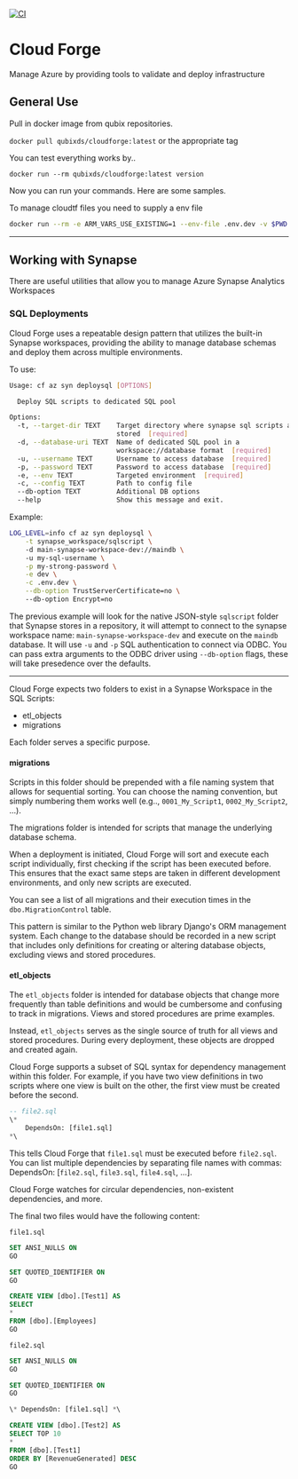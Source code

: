 [![CI](https://github.com/duysqubix/cloudforge/actions/workflows/main.yml/badge.svg)](https://github.com/duysqubix/cloudforge/actions/workflows/main.yml)

# Cloud Forge 
Manage Azure by providing tools to validate and deploy
infrastructure



## General Use

Pull in docker image from qubix repositories.

`docker pull qubixds/cloudforge:latest` or the appropriate tag

You can test everything works by.. 

`docker run --rm qubixds/cloudforge:latest version` 


Now you can run your commands. Here are some samples.

To manage cloudtf files you need to supply a env file

```bash
docker run --rm -e ARM_VARS_USE_EXISTING=1 --env-file .env.dev -v $PWD:/cli/.tftest qubixds/cloudforge:dev -v tf validate dev -d .tftest/
```

<hr>

## Working with Synapse 

There are useful utilities that allow you to manage Azure Synapse Analytics Workspaces


### SQL Deployments 

Cloud Forge uses a repeatable design pattern that utilizes the built-in Synapse workspaces, providing the ability to manage database schemas and deploy them across multiple environments.

To use:
```bash
Usage: cf az syn deploysql [OPTIONS]

  Deploy SQL scripts to dedicated SQL pool

Options:
  -t, --target-dir TEXT    Target directory where synapse sql scripts are
                           stored  [required]
  -d, --database-uri TEXT  Name of dedicated SQL pool in a
                           workspace://database format  [required]
  -u, --username TEXT      Username to access database  [required]
  -p, --password TEXT      Password to access database  [required]
  -e, --env TEXT           Targeted environment  [required]
  -c, --config TEXT        Path to config file
  --db-option TEXT         Additional DB options
  --help                   Show this message and exit.
```

Example:
```bash 
LOG_LEVEL=info cf az syn deploysql \
    -t synapse_workspace/sqlscript \ 
    -d main-synapse-workspace-dev://maindb \ 
    -u my-sql-username \
    -p my-strong-password \
    -e dev \
    -c .env.dev \
    --db-option TrustServerCertificate=no \ 
    --db-option Encrypt=no
```

The previous example will look for the native JSON-style `sqlscript` folder that Synapse stores in a repository, it will attempt to connect to the synapse workspace name: `main-synapse-workspace-dev` and execute on the `maindb` database. It will use `-u` and `-p` SQL authentication to connect via ODBC. You can pass extra arguments to the ODBC driver using `--db-option` flags, these will take presedence over the defaults. 

<hr>

Cloud Forge expects two folders to exist in a Synapse Workspace in the SQL Scripts:

* etl_objects
* migrations 

Each folder serves a specific purpose.

#### **migrations**

Scripts in this folder should be prepended with a file naming system that allows for sequential sorting. You can choose the naming convention, but simply numbering them works well (e.g.., `0001_My_Script1`, `0002_My_Script2`, ...).

The migrations folder is intended for scripts that manage the underlying database schema.

When a deployment is initiated, Cloud Forge will sort and execute each script individually, first checking if the script has been executed before. This ensures that the exact same steps are taken in different development environments, and only new scripts are executed.

You can see a list of all migrations and their execution times in the `dbo.MigrationControl` table.

This pattern is similar to the Python web library Django's ORM management system. Each change to the database should be recorded in a new script that includes only definitions for creating or altering database objects, excluding views and stored procedures.


#### **etl_objects**

The `etl_objects` folder is intended for database objects that change more frequently than table definitions and would be cumbersome and confusing to track in migrations. Views and stored procedures are prime examples.

Instead, `etl_objects` serves as the single source of truth for all views and stored procedures. During every deployment, these objects are dropped and created again.

Cloud Forge supports a subset of SQL syntax for dependency management within this folder. For example, if you have two view definitions in two scripts where one view is built on the other, the first view must be created before the second.

```sql
-- file2.sql
\*
    DependsOn: [file1.sql]
*\
```

This tells Cloud Forge that `file1.sql` must be executed before `file2.sql`. You can list multiple dependencies by separating file names with commas: DependsOn: [`file2.sql`, `file3.sql`, `file4.sql`, ...].

Cloud Forge watches for circular dependencies, non-existent dependencies, and more.

The final two files would have the following content:

`file1.sql`
```sql
SET ANSI_NULLS ON
GO

SET QUOTED_IDENTIFIER ON
GO

CREATE VIEW [dbo].[Test1] AS 
SELECT 
*
FROM [dbo].[Employees]
GO
```

`file2.sql`
```sql
SET ANSI_NULLS ON
GO

SET QUOTED_IDENTIFIER ON
GO

\* DependsOn: [file1.sql] *\

CREATE VIEW [dbo].[Test2] AS 
SELECT TOP 10
*
FROM [dbo].[Test1]
ORDER BY [RevenueGenerated] DESC
GO
```

